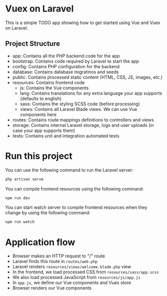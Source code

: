 # Vuex on Laravel

This is a simple TODO app showing how to get started using Vue and Vuex on Laravel.

## Project Structure
- app: Contains all the PHP backend code for the app
- bootstrap: Contains code required by Laravel to start the app
- config: Contains PHP configuration for the backend
- database: Contains database migratinos and seeds
- public: Contains processed static content (HTML, CSS, JS, images, etc.)
- resources: Contains frontend code
    - js: Contains the Vue components
    - lang: Contains translations for any extra language your app supports (defaults to english)
    - sass: Contains the styling SCSS code (before processing)
    - views: Contains all Laravel Blade views. We can use Vue components here
- routes: Contains route mappings definitions to controllers and views
- storage: Contains internal Laravel storage, logs and user uploads (in case your app supports them)
- tests: Contains unit and integration automated tests

# Run this project

You can use the following command to run the Laravel server:

```sh
php artisan serve
```

You can compile frontend resources using the following command:

```sh
npm run dev
```

You can start watch server to compile frontend resources when they change by using the following command:

```sh
npm run watch
```

# Application flow

- Browser makes an HTTP request to "/" route
- Laravel finds this route in `routes/web.php`
- Laravel renders `resources/views/welcome.blade.php` view
- In the frontend, we load processed CSS from `resources/sass/app.scss`
- We also load processed JavaScript from `resources/js/app.js`
- In `app.js`, we define our Vue components and Vuex store
- Browser renders our Vue components
